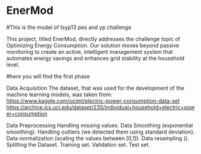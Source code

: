 # EnerMod
#This is the model of tsyp13 pes and yp challenge

This project, titled EnerMod, directly addresses the challenge topic of Optimizing Energy Consumption. Our solution moves beyond passive monitoring to create an active, intelligent management system that automates energy savings and enhances grid stability at the household level. 

#here you will find the first phase

Data Acquisition
The dataset, that was used for the development of the machine learning models, was taken from:
https://www.kaggle.com/uciml/electric-power-consumption-data-set
https://archive.ics.uci.edu/dataset/235/individual+household+electric+power+consumption

Data Preprocessing
Handling missing values.
Data Smoothing (exponential smoothing).
Handling outliers (we detected them using standard deviation).
Data normalization (scaling the values between [0,1]).
Data resampling ().
Splitting the Dataset.
Training set.
Validation set.
Test set.
